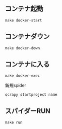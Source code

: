 ## コンテナ起動
```text
make docker-start
```

## コンテナダウン
```text
make docker-down
```

## コンテナに入る
```text
make docker-exec
```

新規spider

```text
scrapy startproject name
```

## スパイダーRUN
```text
make run
```

